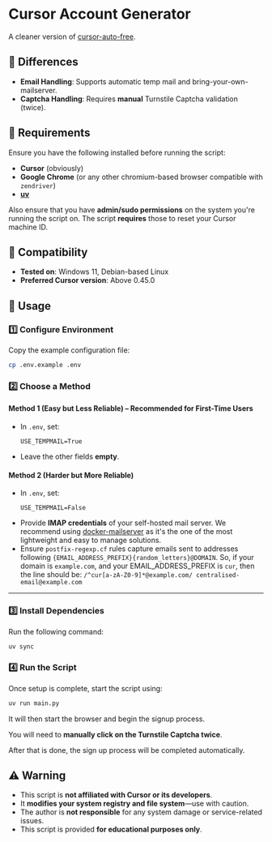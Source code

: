 # Cursor Account Generator  

A cleaner version of [cursor-auto-free](https://github.com/chengazhen/cursor-auto-free).  

## 🔹 Differences  
- **Email Handling**: Supports automatic temp mail and bring-your-own-mailserver. 
- **Captcha Handling**: Requires **manual** Turnstile Captcha validation (twice).  

## 🔹 Requirements  
Ensure you have the following installed before running the script:  
- **Cursor** (obviously)  
- **Google Chrome** (or any other chromium-based browser compatible with `zendriver`)  
- **[uv](https://docs.astral.sh/uv/getting-started/installation/)** 

Also ensure that you have **admin/sudo permissions** on the system you're running the script on. The script **requires** those to reset your Cursor machine ID.

## 🔹 Compatibility  
- **Tested on**: Windows 11, Debian-based Linux
- **Preferred Cursor version**: Above 0.45.0


## 🚀 Usage  

### 1️⃣ Configure Environment  
Copy the example configuration file:  
```bash
cp .env.example .env
```

### 2️⃣ Choose a Method  

#### **Method 1 (Easy but Less Reliable) – Recommended for First-Time Users**  
- In `.env`, set:  
  ```env
  USE_TEMPMAIL=True
  ```
- Leave the other fields **empty**.  

#### **Method 2 (Harder but More Reliable)**  
- In `.env`, set:
  ```env
  USE_TEMPMAIL=False
  ```
- Provide **IMAP credentials** of your self-hosted mail server. We recommend using [docker-mailserver](https://github.com/docker-mailserver/docker-mailserver) as it's the one of the most lightweight and easy to manage solutions. 
- Ensure `postfix-regexp.cf` rules capture emails sent to addresses following `{EMAIL_ADDRESS_PREFIX}{random_letters}@DOMAIN`. So, if your domain is `example.com`, and your EMAIL_ADDRESS_PREFIX is `cur`, then the line should be: `/^cur[a-zA-Z0-9]*@example.com/ centralised-email@example.com`

---

### 3️⃣ Install Dependencies  
Run the following command:  
```bash
uv sync
```

### 4️⃣ Run the Script  
Once setup is complete, start the script using:  
```bash
uv run main.py
```
It will then start the browser and begin the signup process.

You will need to **manually click on the Turnstile Captcha twice**.

After that is done, the sign up process will be completed automatically.

## ⚠️ Warning  
- This script is **not affiliated with Cursor or its developers**.  
- It **modifies your system registry and file system**—use with caution.  
- The author is **not responsible** for any system damage or service-related issues.  
- This script is provided **for educational purposes only**.
